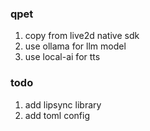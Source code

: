 ### qpet
1. copy from live2d native sdk
2. use ollama for llm model
3. use local-ai for tts

### todo
1. add lipsync library
2. add toml config

